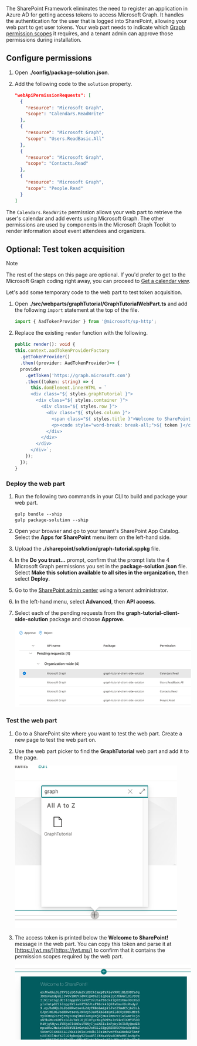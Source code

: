 <!-- markdownlint-disable MD002 MD041 -->

The SharePoint Framework eliminates the need to register an application in Azure AD for getting access tokens to access Microsoft Graph. It handles the authentication for the user that is logged into SharePoint, allowing your web part to get user tokens. Your web part needs to indicate which [Graph permission scopes](https://docs.microsoft.com/graph/permissions-reference) it requires, and a tenant admin can approve those permissions during installation.

## Configure permissions

1. Open **./config/package-solution.json**.

1. Add the following code to the `solution` property.

    ```json
    "webApiPermissionRequests": [
      {
        "resource": "Microsoft Graph",
        "scope": "Calendars.ReadWrite"
      },
      {
        "resource": "Microsoft Graph",
        "scope": "Users.ReadBasic.All"
      },
      {
        "resource": "Microsoft Graph",
        "scope": "Contacts.Read"
      },
      {
        "resource": "Microsoft Graph",
        "scope": "People.Read"
      }
    ]
    ```

The `Calendars.ReadWrite` permission allows your web part to retrieve the user's calendar and add events using Microsoft Graph. The other permissions are used by components in the Microsoft Graph Toolkit to render information about event attendees and organizers.

## Optional: Test token acquisition

> [!NOTE]
> The rest of the steps on this page are optional. If you'd prefer to get to the Microsoft Graph coding right away, you can proceed to [Get a calendar view](/graph/tutorials/spfx?tutorial-step=3).

Let's add some temporary code to the web part to test token acquisition.

1. Open **./src/webparts/graphTutorial/GraphTutorialWebPart.ts** and add the following `import` statement at the top of the file.

    ```typescript
    import { AadTokenProvider } from '@microsoft/sp-http';
    ```

1. Replace the existing `render` function with the following.

    ```typescript
    public render(): void {
    this.context.aadTokenProviderFactory
      .getTokenProvider()
      .then((provider: AadTokenProvider)=> {
      provider
        .getToken('https://graph.microsoft.com')
        .then((token: string) => {
          this.domElement.innerHTML = `
          <div class="${ styles.graphTutorial }">
            <div class="${ styles.container }">
              <div class="${ styles.row }">
                <div class="${ styles.column }">
                  <span class="${ styles.title }">Welcome to SharePoint!</span>
                  <p><code style="word-break: break-all;">${ token }</code></p>
                </div>
              </div>
            </div>
          </div>`;
        });
      });
    }
    ```

### Deploy the web part

1. Run the following two commands in your CLI to build and package your web part.

    ```Shell
    gulp bundle --ship
    gulp package-solution --ship
    ```

1. Open your browser and go to your tenant's SharePoint App Catalog. Select the **Apps for SharePoint** menu item on the left-hand side.

1. Upload the **./sharepoint/solution/graph-tutorial.sppkg** file.

1. In the **Do you trust...** prompt, confirm that the prompt lists the 4 Microsoft Graph permissions you set in the **package-solution.json** file. Select **Make this solution available to all sites in the organization**, then select **Deploy**.

1. Go to the [SharePoint admin center](https://admin.microsoft.com/sharepoint?page=classicfeatures&modern=true) using a tenant administrator.

1. In the left-hand menu, select **Advanced**, then **API access**.

1. Select each of the pending requests from the **graph-tutorial-client-side-solution** package and choose **Approve**.

    ![A screenshot of the SharePoint admin center's API access page](images/api-access.png)

### Test the web part

1. Go to a SharePoint site where you want to test the web part. Create a new page to test the web part on.

1. Use the web part picker to find the **GraphTutorial** web part and add it to the page.

    ![A screenshot of the GraphTutorial web part in the web part picker](images/add-web-part.png)

1. The access token is printed below the **Welcome to SharePoint!** message in the web part. You can copy this token and parse it at [https://jwt.ms/](https://jwt.ms/) to confirm that it contains the permission scopes required by the web part.

    ![A screenshot of the web part displaying an access token](images/access-token.png)
